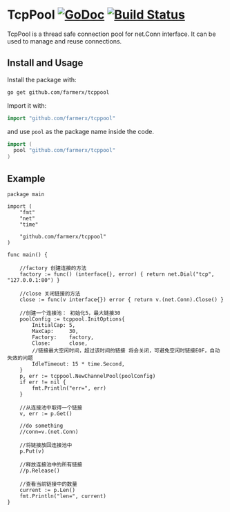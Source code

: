 # TcpPool [![GoDoc](http://img.shields.io/badge/go-documentation-blue.svg?style=flat-square)]() [![Build Status](http://img.shields.io/travis/fatih/pool.svg?style=flat-square)]()

TcpPool is a thread safe connection pool for net.Conn interface. It can be used to manage and reuse connections.

## Install and Usage

Install the package with:

```bash
go get github.com/farmerx/tcppool
```

Import it with:

```go
import "github.com/farmerx/tcppool"
```
and use `pool` as the package name inside the code.

```go
import (
  pool "github.com/farmerx/tcppool"
)
```

## Example
```golang
package main

import (
	"fmt"
	"net"
	"time"

	"github.com/farmerx/tcppool"
)

func main() {

	//factory 创建连接的方法
	factory := func() (interface{}, error) { return net.Dial("tcp", "127.0.0.1:80") }

	//close 关闭链接的方法
	close := func(v interface{}) error { return v.(net.Conn).Close() }

	//创建一个连接池： 初始化5，最大链接30
	poolConfig := tcppool.InitOptions{
		InitialCap: 5,
		MaxCap:     30,
		Factory:    factory,
		Close:      close,
		//链接最大空闲时间，超过该时间的链接 将会关闭，可避免空闲时链接EOF，自动失效的问题
		IdleTimeout: 15 * time.Second,
	}
	p, err := tcppool.NewChannelPool(poolConfig)
	if err != nil {
		fmt.Println("err=", err)
	}

	//从连接池中取得一个链接
	v, err := p.Get()

	//do something
	//conn=v.(net.Conn)

	//将链接放回连接池中
	p.Put(v)

	//释放连接池中的所有链接
	//p.Release()

	//查看当前链接中的数量
	current := p.Len()
	fmt.Println("len=", current)
}


```

